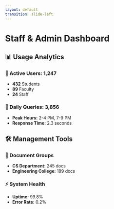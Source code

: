 ```yaml
---
layout: default
transition: slide-left
---
```


<ThemeToggle />

# <span class="slide-title">Staff & Admin Dashboard</span>

<div class="grid grid-cols-2 gap-12 mt-8">

<div>

## 📊 Usage Analytics

### 👥 Active Users: **1,247**
- **432** Students
- **89** Faculty  
- **24** Staff

### 💬 Daily Queries: **3,856**
- **Peak Hours:** 2-4 PM, 7-9 PM
- **Response Time:** 2.3 seconds

</div>

<div>

## 🛠️ Management Tools

### 📁 Document Groups
- **CS Department:** 245 docs
- **Engineering College:** 189 docs

### ⚡ System Health
- **Uptime:** 99.8%
- **Error Rate:** 0.2%

</div>

</div>

<!--
Staff & Admin Dashboard slide - analytics and document management
--> 